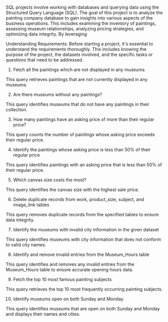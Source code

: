 
SQL projects involve working with databases and querying data using the Structured Query Language (SQL).
The goal of this project is to analyze the painting company database to gain insights into various aspects of the business operations. 
This includes examining the inventory of paintings, assessing museum relationships, analyzing pricing strategies, and optimizing data integrity. By leveraging 

Understanding Requirements: Before starting a project, it's essential to understand the requirements thoroughly. This includes knowing the purpose of the project, 
the datasets involved, and the specific tasks or questions that need to be addressed.

1. Fetch all the paintings which are not displayed in any museums


This query retrieves paintings that are not currently displayed in any museums.

2. Are there museums without any paintings?

This query identifies museums that do not have any paintings in their collection.

3. How many paintings have an asking price of more than their regular price?

This query counts the number of paintings whose asking price exceeds their regular price.

4. Identify the paintings whose asking price is less than 50% of their regular price

This query identifies paintings with an asking price that is less than 50% of their regular price.

5. Which canvas size costs the most?

This query identifies the canvas size with the highest sale price.

6. Delete duplicate records from work, product_size, subject, and image_link tables

This query removes duplicate records from the specified tables to ensure data integrity.

7. Identify the museums with invalid city information in the given dataset

This query identifies museums with city information that does not conform to valid city names.

8. Identify and remove invalid entries from the Museum_Hours table

This query identifies and removes any invalid entries from the Museum_Hours table to ensure accurate opening hours data.

9. Fetch the top 10 most famous painting subjects

This query retrieves the top 10 most frequently occurring painting subjects.

10. Identify museums open on both Sunday and Monday

This query identifies museums that are open on both Sunday and Monday and displays their names and cities.

